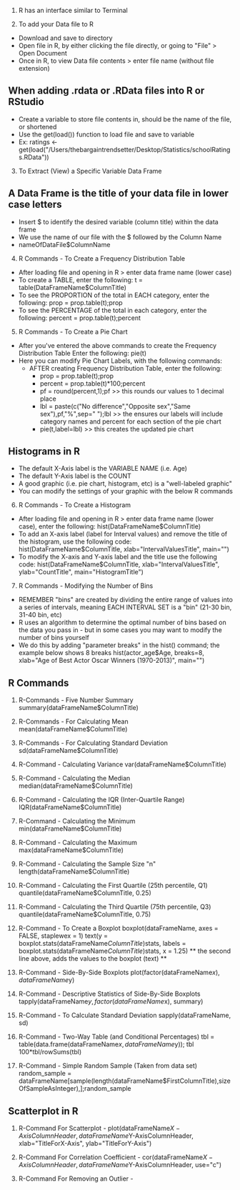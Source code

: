 <!-- R: Programming Language for Statistics -->

1. R has an interface similar to Terminal 

2. To add your Data file to R 
  - Download and save to directory
  - Open file in R, by either clicking the file directly, or going to "File" > Open Document 
  - Once in R, to view Data file contents > enter file name (without file extension)

## When adding .rdata or .RData files into R or RStudio ##
  - Create a variable to store file contents in, should be the name of the file, or shortened 
  - Use the get(load()) function to load file and save to variable
  - Ex: ratings <- get(load("/Users/thebargaintrendsetter/Desktop/Statistics/schoolRatings.RData"))
  
3. To Extract (View) a Specific Variable Data Frame 
  ## A Data Frame is the title of your data file in lower case letters ##
  - Insert $ to identify the desired variable (column title) within the data frame
  - We use the name of our file with the $ followed by the Column Name
  - nameOfDataFile$ColumnName
  
4. R Commands - To Create a Frequency Distribution Table 
  - After loading file and opening in R > enter data frame name (lower case)
  - To create a TABLE, enter the following:
    t = table(DataFrameName$ColumnTitle)
  - To see the PROPORTION of the total in EACH category, enter the following:
    prop = prop.table(t);prop
  - To see the PERCENTAGE of the total in each category, enter the following:
    percent = prop.table(t);percent
    
5. R Commands - To Create a Pie Chart 
  - After you've entered the above commands to create the Frequency Distribution Table
    Enter the following: pie(t)
  - Here you can modify Pie Chart Labels, with the following commands:
    - AFTER creating Frequency Distribution Table, enter the following: 
      - prop = prop.table(t);prop
      - percent = prop.table(t)*100;percent
      - pf = round(percent,1);pf >> this rounds our values to 1 decimal place
      - lbl = paste(c("No difference","Opposite sex","Same sex"),pf,"%",sep=" ");lbl >> the ensures our labels will include category names and percent for each section of the pie chart 
      - pie(t,label=lbl) >> this creates the updated pie chart 

## Histograms in R ## 
  - The default X-Axis label is the VARIABLE NAME (i.e. Age)
  - The default Y-Axis label is the COUNT 
  - A good graphic (i.e. pie chart, histogram, etc) is a "well-labeled graphic"
  - You can modify the settings of your graphic with the below R commands
    
6. R Commands - To Create a Histogram 
  - After loading file and opening in R > enter data frame name (lower case), enter the following: 
      hist(DataFrameName$ColumnTitle)
  - To add an X-axis label (label for Interval values) and remove the title of the histogram, use the following code:
      hist(DataFrameName$ColumnTitle, xlab="IntervalValuesTitle", main="")
  - To modify the X-axis and Y-axis label and the title use the following code:
      hist(DataFrameName$ColumnTitle, xlab="IntervalValuesTitle", ylab="CountTitle", main="HistogramTitle")

7. R Commands - Modifying the Number of Bins 
  - REMEMBER "bins" are created by dividing the entire range of values into a series of intervals, meaning EACH INTERVAL SET is a "bin" (21-30 bin, 31-40 bin, etc)
  - R uses an algorithm to determine the optimal number of bins based on the data you pass in - but in some cases you may want to modify the number of bins yourself 
  - We do this by adding "parameter breaks" in the hist() command; the example below shows 8 breaks 
    hist(actor_age$Age, breaks=8, xlab="Age of Best Actor Oscar Winners (1970-2013)", main="")

## R Commands ## 

1. R-Commands - Five Number Summary 
    summary(dataFrameName$ColumnTitle)
    
2. R-Commands - For Calculating Mean
    mean(dataFrameName$ColumnTitle)
    
3. R-Commands - For Calculating Standard Deviation 
    sd(dataFrameName$ColumnTitle)
    
4. R-Command - Calculating Variance 
    var(dataFrameName$ColumnTitle)
    
5. R-Command - Calculating the Median 
    median(dataFrameName$ColumnTitle)
    
6. R-Command - Calculating the IQR (Inter-Quartile Range)
    IQR(dataFrameName$ColumnTitle)
    
7. R-Command - Calculating the Minimum
    min(dataFrameName$ColumnTitle)
    
8. R-Command - Calculating the Maximum
    max(dataFrameName$ColumnTitle)
    
9. R-Command - Calculating the Sample Size "n"
    length(dataFrameName$ColumnTitle)
    
10. R-Command - Calculating the First Quartile (25th percentile, Q1)
    quantile(dataFrameName$ColumnTitle, 0.25)
    
11. R-Command - Calculating the Third Quartile (75th percentile, Q3)
    quantile(dataFrameName$ColumnTitle, 0.75)

12. R-Command - To Create a Boxplot 
    boxplot(dataFrameName, axes = FALSE, staplewex = 1)
    text(y = boxplot.stats(dataFrameName$ColumnTitle)$stats, labels = boxplot.stats(dataFrameName$ColumnTitle)$stats, x = 1.25)
      ** the second line above, adds the values to the boxplot (text) ** 
      
13. R-Command - Side-By-Side Boxplots 
    plot(factor(dataFrameName$x), dataFrameName$y)

14. R-Command - Descriptive Statistics of Side-By-Side Boxplots
    tapply(dataFrameName$y, factor(dataFrameName$x), summary)
    
15. R-Command - To Calculate Standard Deviation
    sapply(dataFrameName, sd)
    
16. R-Command - Two-Way Table (and Conditional Percentages)
    tbl = table(data.frame(dataFrameName$x,dataFrameName$y)); tbl
    100*tbl/rowSums(tbl)
    
17. R-Command - Simple Random Sample (Taken from data set)
    random_sample = dataFrameName[sample(length(dataFrameName$FirstColumnTitle),sizeOfSampleAsInteger),];random_sample

## Scatterplot in R ## 

  1. R-Command For Scatterplot
    - plot(dataFrameName$X-AxisColumnHeader, dataFrameName$Y-AxisColumnHeader, xlab="TitleForX-Axis", ylab="TitleForY-Axis")
    
  2. R-Command For Correlation Coefficient
    - cor(dataFrameName$X-AxisColumnHeader, dataFrameName$Y-AxisColumnHeader, use="c")

  3. R-Command For Removing an Outlier 
    - 







































